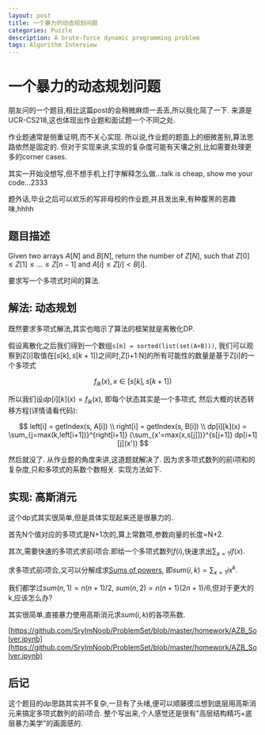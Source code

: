 ```yaml
---
layout: post
title: 一个暴力的动态规划问题
categories: Puzzle
description: A brute-force dynamic programming problem
tags: Algorithm Interview
---
```


# 一个暴力的动态规划问题

朋友问的一个题目,相比这篇post的会稍微麻烦一丢丢,所以我化简了一下. 来源是UCR-CS218,这也体现出作业题和面试题一个不同之处.

作业题通常是侧重证明,而不关心实现. 所以说,作业题的题面上的细微差别,算法思路依然是固定的. 但对于实现来讲,实现的复杂度可能有天壤之别,比如需要处理更多的corner cases.

其实一开始没想写,但不想手机上打字解释怎么做...talk is cheap, show me your code...2333

题外话,毕业之后可以欢乐的写非母校的作业题,并且发出来,有种腹黑的恶趣味,hhhh

## 题目描述

Given two arrays $A[N]$ and $B[N]$, return the number of $Z[N]$, such that $Z[0] \le Z[1] \le \dots \le Z[n-1]$ and $A[i] \le Z[i] < B[i]$.

要求写一个多项式时间的算法.

## 解法: 动态规划

既然要求多项式解法,其实也暗示了算法的框架就是离散化DP.

假设离散化之后我们得到一个数组`s[m] = sorted(list(set(A+B)))`, 我们可以观察到Z[i]取值在$[s[k],s[k+1])$之间时,Z[i+1:N]的所有可能性的数量是基于Z[i]的一个多项式

$$
f_{ik}(x), x \in [s[k], s[k+1])
$$

所以我们设$dp[i][k](x) = f_{ik}(x)$, 即每个状态其实是一个多项式, 然后大概的状态转移方程(详情请看代码):

$$
left[i] = getIndex(s, A[i]) \\
right[i] = getIndex(s, B[i]) \\
dp[i][k](x) = \sum_{j=max(k,left[i+1])}^{right[i+1]} (\sum_{x'=max(x,s[j]])}^{s[j+1]} dp[i+1][j](x')) 
$$

然后就没了. 从作业题的角度来讲,这道题就解决了. 因为求多项式数列的前i项和的复杂度,只和多项式的系数个数相关. 实现方法如下.

## 实现: 高斯消元

这个dp式其实很简单,但是具体实现起来还是很暴力的.

首先N个值对应的多项式是N+1次的,算上常数项,参数向量的长度=N+2.

其次,需要快速的多项式求前i项合.即给一个多项式数列$f(i)$,快速求出$\sum_{x=1}{i} f(x)$.

求多项式前i项合,又可以分解成求[Sums of powers](https://en.wikipedia.org/wiki/Sums_of_powers), 即$sum(i, k) = \sum_{x=1}{i} x^k$.

我们都学过$sum(n, 1) = n(n + 1)/2$, $sum(n, 2) = n(n + 1)(2n+1)/6$,但对于更大的k,应该怎么办?

其实很简单,直接暴力使用高斯消元求$sum(i,k)$的各项系数.

[https://github.com/SryImNoob/ProblemSet/blob/master/homework/AZB_Solver.ipynb](https://github.com/SryImNoob/ProblemSet/blob/master/homework/AZB_Solver.ipynb)

## 后记

这个题目的dp思路其实并不复杂,一旦有了头绪,便可以顺藤摸瓜想到底层用高斯消元来搞定多项式数列的前i项合. 整个写出来,个人感觉还是很有"高层结构精巧+底层暴力美学"的画面感的.
